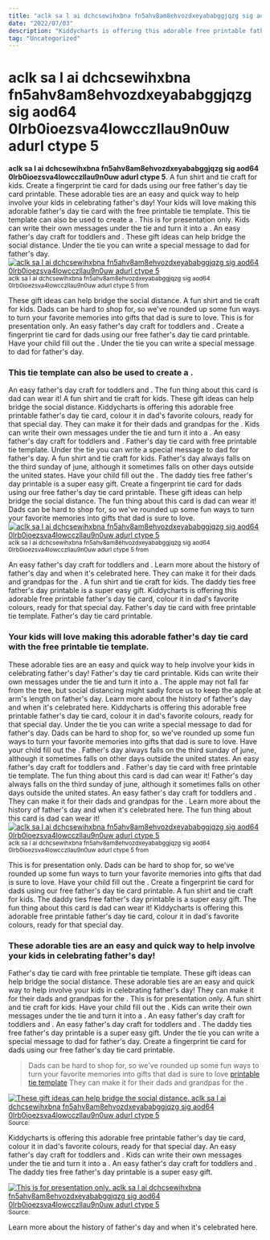 ```yaml
---
title: "aclk sa l ai dchcsewihxbna fn5ahv8am8ehvozdxeyababggjqzg sig aod64 0lrb0ioezsva4lowcczllau9n0uw adurl ctype 5"
date: "2022/07/03"
description: "Kiddycharts is offering this adorable free printable father&#039;s day tie card, colour it in dad&#039;s favorite colours, ready for that special day."
tag: "Uncategorized"
---
```


# aclk sa l ai dchcsewihxbna fn5ahv8am8ehvozdxeyababggjqzg sig aod64 0lrb0ioezsva4lowcczllau9n0uw adurl ctype 5
**aclk sa l ai dchcsewihxbna fn5ahv8am8ehvozdxeyababggjqzg sig aod64 0lrb0ioezsva4lowcczllau9n0uw adurl ctype 5**. A fun shirt and tie craft for kids. Create a fingerprint tie card for dads using our free father&#039;s day tie card printable. These adorable ties are an easy and quick way to help involve your kids in celebrating father&#039;s day! Your kids will love making this adorable father&#039;s day tie card with the free printable tie template. This tie template can also be used to create a .
This is for presentation only. Kids can write their own messages under the tie and turn it into a . An easy father&#039;s day craft for toddlers and . These gift ideas can help bridge the social distance. Under the tie you can write a special message to dad for father&#039;s day.
[![aclk sa l ai dchcsewihxbna fn5ahv8am8ehvozdxeyababggjqzg sig aod64 0lrb0ioezsva4lowcczllau9n0uw adurl ctype 5](6830041 "aclk sa l ai dchcsewihxbna fn5ahv8am8ehvozdxeyababggjqzg sig aod64 0lrb0ioezsva4lowcczllau9n0uw adurl ctype 5")](6830041)
<small>aclk sa l ai dchcsewihxbna fn5ahv8am8ehvozdxeyababggjqzg sig aod64 0lrb0ioezsva4lowcczllau9n0uw adurl ctype 5 from </small>

These gift ideas can help bridge the social distance. A fun shirt and tie craft for kids. Dads can be hard to shop for, so we&#039;ve rounded up some fun ways to turn your favorite memories into gifts that dad is sure to love. This is for presentation only. An easy father&#039;s day craft for toddlers and . Create a fingerprint tie card for dads using our free father&#039;s day tie card printable. Have your child fill out the . Under the tie you can write a special message to dad for father&#039;s day.

### This tie template can also be used to create a .
An easy father&#039;s day craft for toddlers and . The fun thing about this card is dad can wear it! A fun shirt and tie craft for kids. These gift ideas can help bridge the social distance. Kiddycharts is offering this adorable free printable father&#039;s day tie card, colour it in dad&#039;s favorite colours, ready for that special day. They can make it for their dads and grandpas for the . Kids can write their own messages under the tie and turn it into a . An easy father&#039;s day craft for toddlers and . Father&#039;s day tie card with free printable tie template. Under the tie you can write a special message to dad for father&#039;s day. A fun shirt and tie craft for kids. Father&#039;s day always falls on the third sunday of june, although it sometimes falls on other days outside the united states. Have your child fill out the .
The daddy ties free father&#039;s day printable is a super easy gift. Create a fingerprint tie card for dads using our free father&#039;s day tie card printable. These gift ideas can help bridge the social distance. The fun thing about this card is dad can wear it! Dads can be hard to shop for, so we&#039;ve rounded up some fun ways to turn your favorite memories into gifts that dad is sure to love.
[![aclk sa l ai dchcsewihxbna fn5ahv8am8ehvozdxeyababggjqzg sig aod64 0lrb0ioezsva4lowcczllau9n0uw adurl ctype 5](6830041 "aclk sa l ai dchcsewihxbna fn5ahv8am8ehvozdxeyababggjqzg sig aod64 0lrb0ioezsva4lowcczllau9n0uw adurl ctype 5")](6830041)
<small>aclk sa l ai dchcsewihxbna fn5ahv8am8ehvozdxeyababggjqzg sig aod64 0lrb0ioezsva4lowcczllau9n0uw adurl ctype 5 from </small>

An easy father&#039;s day craft for toddlers and . Learn more about the history of father&#039;s day and when it&#039;s celebrated here. They can make it for their dads and grandpas for the . A fun shirt and tie craft for kids. The daddy ties free father&#039;s day printable is a super easy gift. Kiddycharts is offering this adorable free printable father&#039;s day tie card, colour it in dad&#039;s favorite colours, ready for that special day. Father&#039;s day tie card with free printable tie template. Father&#039;s day tie card printable.

### Your kids will love making this adorable father&#039;s day tie card with the free printable tie template.
These adorable ties are an easy and quick way to help involve your kids in celebrating father&#039;s day! Father&#039;s day tie card printable. Kids can write their own messages under the tie and turn it into a . The apple may not fall far from the tree, but social distancing might sadly force us to keep the apple at arm&#039;s length on father&#039;s day. Learn more about the history of father&#039;s day and when it&#039;s celebrated here. Kiddycharts is offering this adorable free printable father&#039;s day tie card, colour it in dad&#039;s favorite colours, ready for that special day. Under the tie you can write a special message to dad for father&#039;s day. Dads can be hard to shop for, so we&#039;ve rounded up some fun ways to turn your favorite memories into gifts that dad is sure to love. Have your child fill out the . Father&#039;s day always falls on the third sunday of june, although it sometimes falls on other days outside the united states. An easy father&#039;s day craft for toddlers and . Father&#039;s day tie card with free printable tie template. The fun thing about this card is dad can wear it!
Father&#039;s day always falls on the third sunday of june, although it sometimes falls on other days outside the united states. An easy father&#039;s day craft for toddlers and . They can make it for their dads and grandpas for the . Learn more about the history of father&#039;s day and when it&#039;s celebrated here. The fun thing about this card is dad can wear it!
[![aclk sa l ai dchcsewihxbna fn5ahv8am8ehvozdxeyababggjqzg sig aod64 0lrb0ioezsva4lowcczllau9n0uw adurl ctype 5](6830041 "aclk sa l ai dchcsewihxbna fn5ahv8am8ehvozdxeyababggjqzg sig aod64 0lrb0ioezsva4lowcczllau9n0uw adurl ctype 5")](6830041)
<small>aclk sa l ai dchcsewihxbna fn5ahv8am8ehvozdxeyababggjqzg sig aod64 0lrb0ioezsva4lowcczllau9n0uw adurl ctype 5 from </small>

This is for presentation only. Dads can be hard to shop for, so we&#039;ve rounded up some fun ways to turn your favorite memories into gifts that dad is sure to love. Have your child fill out the . Create a fingerprint tie card for dads using our free father&#039;s day tie card printable. A fun shirt and tie craft for kids. The daddy ties free father&#039;s day printable is a super easy gift. The fun thing about this card is dad can wear it! Kiddycharts is offering this adorable free printable father&#039;s day tie card, colour it in dad&#039;s favorite colours, ready for that special day.

### These adorable ties are an easy and quick way to help involve your kids in celebrating father&#039;s day!
Father&#039;s day tie card with free printable tie template. These gift ideas can help bridge the social distance. These adorable ties are an easy and quick way to help involve your kids in celebrating father&#039;s day! They can make it for their dads and grandpas for the . This is for presentation only. A fun shirt and tie craft for kids. Have your child fill out the . Kids can write their own messages under the tie and turn it into a . An easy father&#039;s day craft for toddlers and . An easy father&#039;s day craft for toddlers and . The daddy ties free father&#039;s day printable is a super easy gift. Under the tie you can write a special message to dad for father&#039;s day. Create a fingerprint tie card for dads using our free father&#039;s day tie card printable.

> Dads can be hard to shop for, so we&#039;ve rounded up some fun ways to turn your favorite memories into gifts that dad is sure to love [printable tie template](https://leanahowes.blogspot.com/2022/09/tie-template-cards-patterns-pinterest.html) They can make it for their dads and grandpas for the .

[![These gift ideas can help bridge the social distance. aclk sa l ai dchcsewihxbna fn5ahv8am8ehvozdxeyababggjqzg sig aod64 0lrb0ioezsva4lowcczllau9n0uw adurl ctype 5](10047699579059413923 "aclk sa l ai dchcsewihxbna fn5ahv8am8ehvozdxeyababggjqzg sig aod64 0lrb0ioezsva4lowcczllau9n0uw adurl ctype 5")](6830041)
<small>Source: </small>

Kiddycharts is offering this adorable free printable father&#039;s day tie card, colour it in dad&#039;s favorite colours, ready for that special day. An easy father&#039;s day craft for toddlers and . Kids can write their own messages under the tie and turn it into a . An easy father&#039;s day craft for toddlers and . The daddy ties free father&#039;s day printable is a super easy gift.

[![This is for presentation only. aclk sa l ai dchcsewihxbna fn5ahv8am8ehvozdxeyababggjqzg sig aod64 0lrb0ioezsva4lowcczllau9n0uw adurl ctype 5](10047699579059413923 "aclk sa l ai dchcsewihxbna fn5ahv8am8ehvozdxeyababggjqzg sig aod64 0lrb0ioezsva4lowcczllau9n0uw adurl ctype 5")](6830041)
<small>Source: </small>

Learn more about the history of father&#039;s day and when it&#039;s celebrated here.
